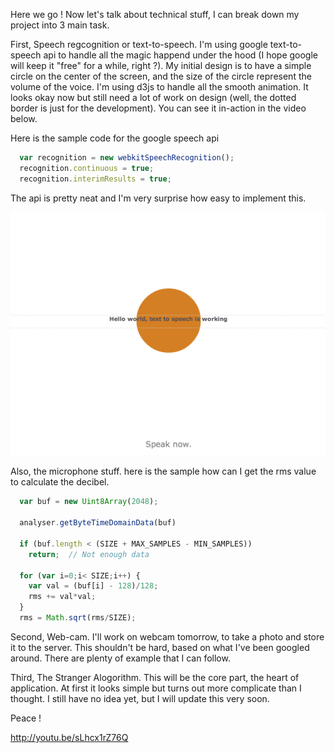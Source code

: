 Here we go ! Now let's talk about technical stuff, I can break down my project into 3 main task. 

First, Speech regcognition or text-to-speech. I'm using google text-to-speech api to handle all the magic happend under the hood (I hope google will keep it "free" for a while, right ?). My initial design is to have a simple circle on the center of the screen, and the size of the circle represent the volume of the voice. I'm using d3js to handle all the smooth animation. It looks okay now but still need a lot of work on design (well, the dotted border is just for the development). You can see it in-action in the video below.

Here is the sample code for the google speech api

```javascript
  var recognition = new webkitSpeechRecognition();    
  recognition.continuous = true;
  recognition.interimResults = true;
```

The api is pretty neat and I'm very surprise how easy to implement this.

![prototype#1](../project_images/prototype1.png?raw=true "Prototype")

Also, the microphone stuff. here is the sample how can I get the rms value to calculate the decibel.

```javascript
  var buf = new Uint8Array(2048);
  
  analyser.getByteTimeDomainData(buf) 
  
  if (buf.length < (SIZE + MAX_SAMPLES - MIN_SAMPLES))
    return;  // Not enough data

  for (var i=0;i< SIZE;i++) {
    var val = (buf[i] - 128)/128;
    rms += val*val;
  }
  rms = Math.sqrt(rms/SIZE);
```

Second, Web-cam. I'll work on webcam tomorrow, to take a photo and store it to the server. This shouldn't be hard, based on what I've been googled around. There are plenty of example that I can follow.

Third, The Stranger Alogorithm. This will be the core part, the heart of application. At first it looks simple but turns out more complicate than I thought. I still have no idea yet, but I will update this very soon. 

Peace !

http://youtu.be/sLhcx1rZ76Q
